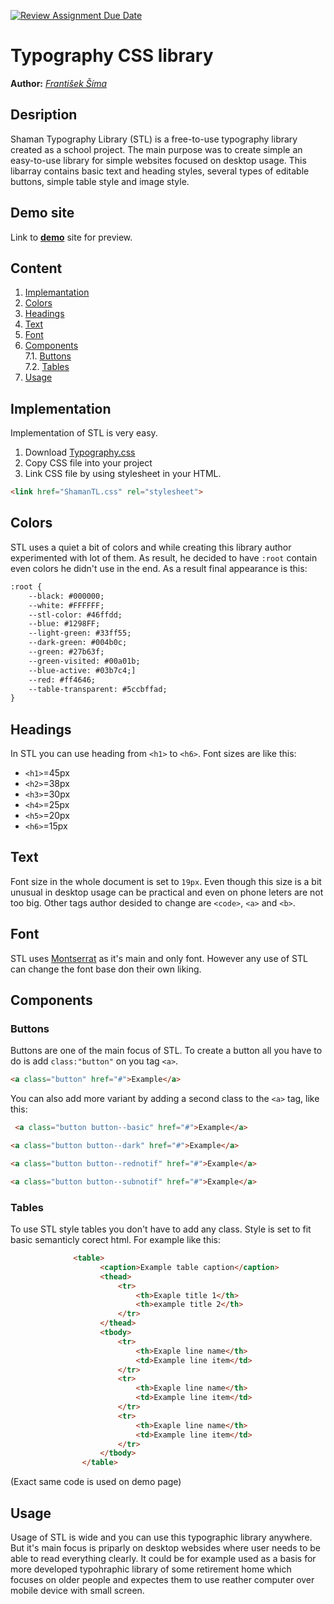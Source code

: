 [![Review Assignment Due Date](https://classroom.github.com/assets/deadline-readme-button-24ddc0f5d75046c5622901739e7c5dd533143b0c8e959d652212380cedb1ea36.svg)](https://classroom.github.com/a/zprwltzm)
# Typography CSS library
**Author:** *[František Šíma](https://github.com/FrantisekSima)*
## Desription
Shaman Typography Library (STL) is a free-to-use typography library created as a school project. The main purpose was to create simple an easy-to-use library for simple websites focused on desktop usage.
This libarray contains basic text and heading styles, several types of editable buttons, simple table style and image style.
## Demo site
Link to **[demo](https://pslib-cz.github.io/2023-l4-web-typographic-library-FrantisekSima/)** site for preview.
## Content
1. [Implemantation](#Implementation)
2. [Colors](#Colors)
3. [Headings](#Headings)
4. [Text](#Text)
5. [Font](#Fonts)
6. [Components](#Components)   
       7.1. [Buttons](#Buttons)  
       7.2. [Tables](#Tables)
7. [Usage](#Usage)
## Implementation
Implementation of STL is very easy.
1. Download [Typography.css](css/ShamanTL.css)
2. Copy CSS file into your project
3. Link CSS file by using stylesheet in your HTML.

```html
<link href="ShamanTL.css" rel="stylesheet">
```
## Colors
STL uses a quiet a bit of colors and while creating this library author experimented with lot of them. As result, he decided to have `:root` contain even colors he didn't use in the end.
As a result final appearance is this:

```html
:root {
    --black: #000000;
    --white: #FFFFFF;
    --stl-color: #46ffdd;
    --blue: #1298FF;
    --light-green: #33ff55;
    --dark-green: #004b0c;
    --green: #27b63f;
    --green-visited: #00a01b;
    --blue-active: #03b7c4;]
    --red: #ff4646;
    --table-transparent: #5ccbffad;
}
```
## Headings
In STL you can use heading from `<h1>` to `<h6>`. Font sizes are like this:
* `<h1>`=45px 
* `<h2>`=38px
* `<h3>`=30px
* `<h4>`=25px
* `<h5>`=20px
* `<h6>`=15px


## Text 
Font size in the whole document is set to `19px`. Even though this size is a bit unusual in desktop usage can be practical and even on phone leters are not too big.
Other tags author desided to change are `<code>`, `<a>` and `<b>`.

## Font
STL uses [Montserrat](https://fonts.google.com/specimen/Montserrat) as it's main and only font. However any use of STL can change the font base don their own liking.

## Components

### Buttons
Buttons are one of the main focus of STL. To create a button all you have to do is add `class:"button"` on you tag `<a>`.
```html
<a class="button" href="#">Example</a>
```
You can also add more variant by adding a second class to the `<a>` tag, like this:
```html
 <a class="button button--basic" href="#">Example</a>
```
```html 
<a class="button button--dark" href="#">Example</a>
```
```html 
<a class="button button--rednotif" href="#">Example</a>
```
```html
<a class="button button--subnotif" href="#">Example</a>
```

### Tables
To use STL style tables you don't have to add any class. Style is set to fit basic semanticly corect html. For example like this:
```html
              <table>
                    <caption>Example table caption</caption>
                    <thead>
                        <tr>
                            <th>Exaple title 1</th>
                            <th>example title 2</th>   
                        </tr>
                    </thead>
                    <tbody>
                        <tr>
                            <th>Exaple line name</th>
                            <td>Example line item</td>
                        </tr>
                        <tr>
                            <th>Exaple line name</th>
                            <td>Example line item</td>
                        </tr>
                        <tr>
                            <th>Exaple line name</th>
                            <td>Example line item</td>
                        </tr>
                    </tbody>
                </table>
```
(Exact same code is used on demo page)
## Usage
Usage of STL is wide and you can use this typographic library anywhere. But it's main focus is priparly on desktop websides where user needs to be able to read everything clearly.
It could be for example used as a basis for more developed typohraphic library of some retirement home which focuses on older people and expectes them to use reather computer over mobile device with small screen.

